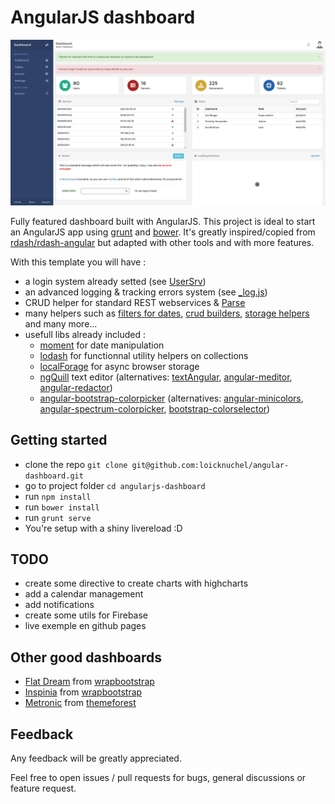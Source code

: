 # AngularJS dashboard

![screenshot](screenshots/dashboard.jpg)

Fully featured dashboard built with AngularJS. This project is ideal to start an AngularJS app using [grunt](http://gruntjs.com/) and [bower](http://bower.io/).
It's greatly inspired/copied from [rdash/rdash-angular](https://github.com/rdash/rdash-angular) but adapted with other tools and with more features.

With this template you will have :

- a login system already setted (see [UserSrv](https://github.com/loicknuchel/angularjs-dashboard/blob/master/app/scripts/services.js))
- an advanced logging & tracking errors system (see [_log.js](https://github.com/loicknuchel/angularjs-dashboard/blob/master/app/scripts/_log.js))
- CRUD helper for standard REST webservices & [Parse](https://parse.com/)
- many helpers such as [filters for dates](https://github.com/loicknuchel/angularjs-dashboard/blob/master/app/scripts/filters.js), [crud builders](https://github.com/loicknuchel/angularjs-dashboard/blob/master/app/scripts/common/crud-rest-utils.js), [storage helpers](https://github.com/loicknuchel/angularjs-dashboard/blob/master/app/scripts/common/storage.js) and many more...
- usefull libs already included :
    - [moment](http://momentjs.com/) for date manipulation
    - [lodash](http://lodash.com/) for functionnal utility helpers on collections
    - [localForage](https://github.com/mozilla/localForage) for async browser storage
    - [ngQuill](https://github.com/KillerCodeMonkey/ngQuill) text editor (alternatives: [textAngular](http://textangular.com/), [angular-meditor](https://github.com/ghinda/angular-meditor), [angular-redactor](https://github.com/TylerGarlick/angular-redactor))
    - [angular-bootstrap-colorpicker](https://github.com/buberdds/angular-bootstrap-colorpicker) (alternatives: [angular-minicolors](https://github.com/kaihenzler/angular-minicolors), [angular-spectrum-colorpicker](https://github.com/Jimdo/angular-spectrum-colorpicker), [bootstrap-colorselector](https://github.com/flaute/bootstrap-colorselector))

## Getting started

- clone the repo `git clone git@github.com:loicknuchel/angular-dashboard.git`
- go to project folder `cd angularjs-dashboard`
- run `npm install`
- run `bower install`
- run `grunt serve`
- You're setup with a shiny livereload :D

## TODO

- create some directive to create charts with highcharts
- add a calendar management
- add notifications
- create some utils for Firebase
- live exemple en github pages

## Other good dashboards

- [Flat Dream](http://condorthemes.com/flatdream/pages-profile.html) from [wrapbootstrap](https://wrapbootstrap.com/theme/flat-dream-responsive-admin-template-WB004G996)
- [Inspinia](http://webapplayers.com/inspinia_admin-v1.6/profile.html) from [wrapbootstrap](https://wrapbootstrap.com/theme/inspinia-responsive-admin-theme-WB0R5L90S)
- [Metronic](http://www.keenthemes.com/preview/metronic/theme/templates/admin/angularjs/) from [themeforest](http://themeforest.net/item/metronic-responsive-admin-dashboard-template/4021469)

## Feedback

Any feedback will be greatly appreciated.

Feel free to open issues / pull requests for bugs, general discussions or feature request.
